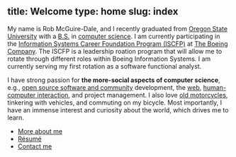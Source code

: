 title: Welcome
type: home
slug: index
---

My name is Rob McGuire-Dale, and I recently graduated from [Oregon State University][osu] with a [B.S.][bs] in [computer science][compsci]. I am currently participating in the [Information Systems Career Foundation Program (ISCFP)][iscfp] at [The Boeing Company][boeing]. The ISCFP is a leadership roation program that will allow me to rotate through different roles within Boeing Information Systems. I am currently serving my first rotation as a software functional analyst.

I have strong passion for **the more-social aspects of computer science**, e.g., [open source software and community][opensource] development, the [web][internet], [human-computer interaction][hci], and project management. I also love [old motorcycles][motoblog], tinkering with vehicles, and commuting on my bicycle. Most importantly, I have an immense interest and curiosity about the world, which drives me to learn.

 * [More about me](/about)
 * [R&eacute;sum&eacute;][resume]
 * [Contact me](/contact)

[osu]:http://oregonstate.edu
[compsci]:http://en.wikipedia.org/wiki/computer_science
[bs]:http://en.wikipedia.org/wiki/Bachelor_of_Science
[hci]:http://en.wikipedia.org/wiki/Human%E2%80%93computer_interaction
[opensource]:http://en.wikipedia.org/wiki/Open_source
[motoblog]:http://bmwr65.blogspot.com
[internet]:/img/welcomeToTheInternet.jpg
[resume]:/docs/McGuire-Dale,Rob_resume.pdf
[iscfp]:http://www.boeing.com/careers/collegecareers/rotational_programs.html
[boeing]:http://boeing.com
